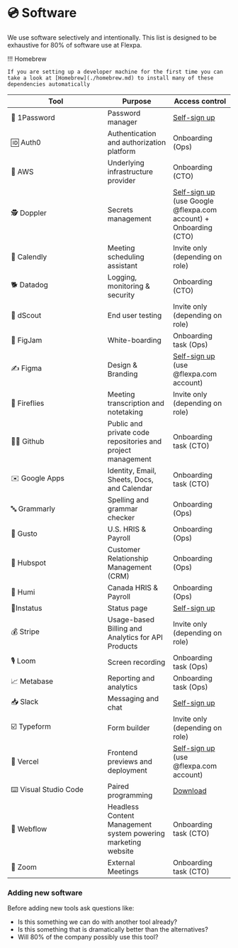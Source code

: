 # 💿 Software

We use software selectively and intentionally. This list is designed to be exhaustive for 80% of software use at Flexpa.

!!! Homebrew

    If you are setting up a developer machine for the first time you can take a look at [Homebrew](./homebrew.md) to install many of these dependencies automatically

<table>
  <thead>
    <tr>
      <th width="202.33333333333331">Tool</th>
      <th>Purpose</th>
      <th>Access control</th>
    </tr>
  </thead>
  <tbody>
    <tr>
      <td>🔑 1Password</td>
      <td>Password manager</td>
      <td>
        <a
          href="https://flexpa.1password.com/teamjoin/invitation/OUXDZTEOCZA57E2QDLGVJNZICY"
          >Self-sign up</a
        >
      </td>
    </tr>
    <tr>
      <td>🆔 Auth0</td>
      <td>Authentication and authorization platform</td>
      <td>Onboarding (Ops)</td>
    </tr>
    <tr>
      <td>👷 AWS</td>
      <td>Underlying infrastructure provider</td>
      <td>Onboarding (CTO)</td>
    </tr>
    <tr>
      <td>🕵 Doppler</td>
      <td>Secrets management</td>
      <td>
        <a href="https://www.doppler.com">Self-sign up</a> (use Google
        @flexpa.com account) + Onboarding (CTO)
      </td>
    </tr>
    <tr>
      <td>📆 Calendly</td>
      <td>Meeting scheduling assistant</td>
      <td>Invite only (depending on role)</td>
    </tr>
    <tr>
      <td>🐕 Datadog</td>
      <td>Logging, monitoring &#x26; security</td>
      <td>Onboarding (CTO)</td>
    </tr>
    <tr>
      <td>🧪 dScout</td>
      <td>End user testing</td>
      <td>Invite only (depending on role)</td>
    </tr>
    <tr>
      <td>🎨 FigJam</td>
      <td>White-boarding</td>
      <td>Onboarding task (Ops)</td>
    </tr>
    <tr>
      <td>✍️ Figma</td>
      <td>Design &#x26; Branding</td>
      <td>
        <a href="https://figma.com">Self-sign up</a> (use @flexpa.com account)
      </td>
    </tr>
    <tr>
      <td>🎥 Fireflies</td>
      <td>Meeting transcription and notetaking</td>
      <td>Invite only (depending on role)</td>
    </tr>
    <tr>
      <td>👨‍💻 Github</td>
      <td>Public and private code repositories and project management</td>
      <td>Onboarding task (CTO)</td>
    </tr>
    <tr>
      <td>✉️ Google Apps</td>
      <td>Identity, Email, Sheets, Docs, and Calendar</td>
      <td>Onboarding task (CTO)</td>
    </tr>
    <tr>
      <td>🔤 Grammarly</td>
      <td>Spelling and grammar checker</td>
      <td>Onboarding (Ops)</td>
    </tr>
    <tr>
      <td>👥 Gusto</td>
      <td>U.S. HRIS &#x26; Payroll</td>
      <td>Onboarding (Ops)</td>
    </tr>
    <tr>
      <td>💁 Hubspot</td>
      <td>Customer Relationship Management (CRM)</td>
      <td>Onboarding (Ops)</td>
    </tr>
    <tr>
      <td>👥 Humi</td>
      <td>Canada HRIS &#x26; Payroll</td>
      <td>Onboarding (Ops)</td>
    </tr>
    <tr>
      <td>🚦Instatus</td>
      <td>Status page</td>
      <td><a href="https://www.instatus.com">Self-sign up</a></td>
    </tr>
    <tr>
      <td>💰 Stripe</td>
      <td>Usage-based Billing and Analytics for API Products</td>
      <td>Invite only (depending on role)</td>
    </tr>
    <tr>
      <td>🎙 Loom</td>
      <td>Screen recording</td>
      <td>Onboarding task (Ops)</td>
    </tr>
    <tr>
      <td>📈 Metabase</td>
      <td>Reporting and analytics</td>
      <td>Onboarding task (Ops)</td>
    </tr>
    <tr>
      <td>📥 Slack</td>
      <td>Messaging and chat</td>
      <td>
        <a href="https://join.slack.com/t/automate-medical/signup"
          >Self-sign up</a
        >
      </td>
    </tr>
    <tr>
      <td>☑️ Typeform</td>
      <td>Form builder</td>
      <td>Invite only (depending on role)</td>
    </tr>
    <tr>
      <td>
        <span data-gb-custom-inline data-tag="emoji" data-code="1f504">🔄</span>
        Vercel
      </td>
      <td>Frontend previews and deployment</td>
      <td>
        <a
          href="http://vercel.com/teams/invite/wxOILJotd4MmizBAhDVpQleDmUwbuSI5"
          >Self-sign up</a
        >
        (use @flexpa.com account)
      </td>
    </tr>
    <tr>
      <td>⌨️ Visual Studio Code</td>
      <td>Paired programming</td>
      <td><a href="https://code.visualstudio.com/">Download</a></td>
    </tr>
    <tr>
      <td>📝 Webflow</td>
      <td>Headless Content Management system powering marketing website</td>
      <td>Onboarding task (CTO)</td>
    </tr>
    <tr>
      <td>🎥 Zoom</td>
      <td>External Meetings</td>
      <td>Onboarding task (CTO)</td>
    </tr>
  </tbody>
</table>


### Adding new software

Before adding new tools ask questions like:

* Is this something we can do with another tool already?&#x20;
* Is this something that is dramatically better than the alternatives?
* Will 80% of the company possibly use this tool?
